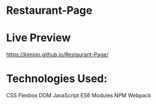 # Restaurant-Page
 
# Live Preview
https://kimiqo.github.io/Restaurant-Page/

# Technologies Used:
CSS
Flexbox
DOM
JavaScript
ES6 Modules
NPM
Webpack